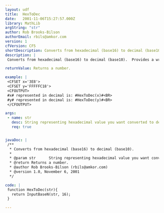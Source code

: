 ```yaml
---
layout: udf
title:  HexToDec
date:   2001-11-06T15:27:57.000Z
library: MathLib
argString: "str"
author: Rob Brooks-Bilson
authorEmail: rbils@amkor.com
version: 1
cfVersion: CF5
shortDescription: Converts from hexadecimal (base16) to decimal (base10).
description: |
 Converts from hexadecimal (base16) to decimal (base10).  Provides a wrapper around the BIF InputBaseN.  Converts both positive and negative numbers.

returnValue: Returns a number.

example: |
 <CFSET x='3E8'>
 <CFSET y='FFFFFC18'>
 <CFOUTPUT>
 #x# represented in decimal is: #HexToDec(x)#<BR>
 #y# represented in decimal is: #HexToDec(y)#<BR>
 </CFOUTPUT>

args:
 - name: str
   desc: String representing hexadecimal value you want converted to decimal.
   req: true


javaDoc: |
 /**
  * Converts from hexadecimal (base16) to decimal (base10).
  * 
  * @param str      String representing hexadecimal value you want converted to decimal. 
  * @return Returns a number. 
  * @author Rob Brooks-Bilson (rbils@amkor.com) 
  * @version 1.0, November 6, 2001 
  */

code: |
 function HexToDec(str){
   return InputBaseN(str, 16);
 }

---
```


